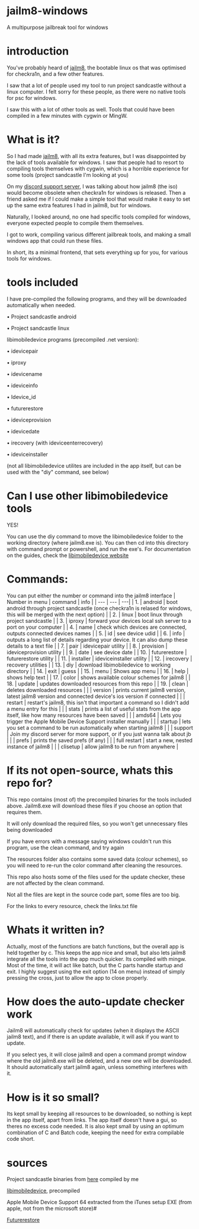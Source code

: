 # jailm8-windows
A multipurpose jailbreak tool for windows

# introduction
You've probably heard of [jailm8](https://github.com/SarKaa/jailm8), the bootable linux os that was optimised for checkra1n, and a few other features.

I saw that a lot of people used my tool to run project sandcastle without a linux computer. I felt sorry for these people, as there were no native tools for psc for windows.

I saw this with a lot of other tools as well. Tools that could have been compiled in a few minutes with cygwin or MingW.

# What is it?
So I had made [jailm8](https://github.com/SarKaa/jailm8), with all its extra features, but I was disappointed by the lack of tools available for windows. I saw that people had to resort to compiling tools themselves with cygwin, which is a horrible experience for some tools (project sandcastle I'm looking at you)

On my [discord support server](https://discord.gg/VDUFB3gpeQ), I was talking about how jailm8 (the iso) would become obsolete when checkra1n for windows is released. Then a friend asked me if I could make a simple tool that would make it easy to set up the same extra features I had in jailm8, but for windows.

Naturally, I looked around, no one had specific tools compiled for windows, everyone expected people to compile them themselves.

I got to work, compiling various different jailbreak tools, and making a small windows app that could run these files. 

In short, its a minimal frontend, that sets everything up for you, for various tools for windows.

# tools included
I have pre-compiled the following programs, and they will be downloaded automatically when needed.

• Project sandcastle android

• Project sandcastle linux

libimobiledevice programs (precompiled .net version):

  • idevicepair

  • iproxy

  • idevicename

  • ideviceinfo

  • Idevice_id

  • futurerestore

  • ideviceprovision

  • idevicedate
  
  • irecovery (with ideviceenterrecovery)
  
  • ideviceinstaller
  
 (not all libimobiledevice utilites are included in the app itself, but can be used with the "diy" command, see below)

# Can I use other libimobiledevice tools 
YES!

You can use the diy command to move the libimobiledevice folder to the working directory (where jailm8.exe is). You can then cd into this directory with command prompt or powershell, and run the exe's. For documentation on the guides, check the [libimobiledevice website](https://github.com/libimobiledevice-win32/imobiledevice-net)

# Commands:
You can put either the number or command into the jailm8 interface
| Number in menu  | command | info |
| --- | --- | ---|
| 1.  | android  | boot android through project sandcastle (once checkra1n is relased for windows, this will be merged with the next option) |
| 2. | linux  | boot linux through project sandcastle |
| 3. | iproxy | forward your devices local ssh server to a port on your computer |
| 4. | name | check which devices are connected, outputs connected devices names |
| 5. | id | see device udid |
| 6. | info | outputs a long list of details regarding your device. It can also dump these details to a text file |
| 7. | pair | idevicepair utility |
| 8. | provision | ideviceprovision utility |
| 9. | date | see device date |
| 10. | futurerestore | futurerestore utility |
| 11. | installer | ideviceinstaller utility | 
| 12. | irecovery | recovery utilities |
| 13. | diy | download libimobiledevice to working directory |
| 14. | exit | guess |
| 15. | menu | Shows app menu |
| 16. | help | shows help text |
| 17. | color | shows available colour schemes for jailm8 |
| 18. | update | updates downloaded resources from this repo |
| 19. | clean | deletes downloaded resources |
|  | version | prints current jailm8 version, latest jailm8 version and connected device's ios version if connected |
|  | restart | restart's jailm8, this isn't that important a command so I didn't add a menu entry for this |
|  | stats | prints a list of useful stats from the app itself, like how many resources have been saved |
|  | amds64 | Lets you trigger the Apple Mobile Device Support installer manually |
|  | startup | lets you set a command to be run automatically when starting jailm8 |
|  | support | Join my discord server for more support, or if you just wanna talk about jb |
|  | prefs | prints the saved prefs (if any) |
|  | full restart | start a new, nested instance of jailm8 |
|  | clisetup | allow jailm8 to be run from anywhere | 

# If its not open-source, whats this repo for?
This repo contains (most of) the precompiled binaries for the tools included above. Jailm8.exe will download these files if you choose an option that requires them.

It will only download the required files, so you won't get unnecessary files being downloaded

If you have errors with a message saying windows couldn't run this program, use the clean command, and try again

The resources folder also contains some saved data (colour schemes), so you will need to re-run the color command after cleaning the resources.

This repo also hosts some of the files used for the update checker, these are not affected by the clean command.

Not all the files are kept in the source code part, some files are too big.

For the links to every resource, check the links.txt file

# Whats it written in?
Actually, most of the functions are batch functions, but the overall app is held together by c. This keeps the app nice and small, but also lets jailm8 integrate all the tools into the app much quicker. Its compiled with mingw. Most of the time, it will act like batch, but the C parts handle startup and exit. I highly suggest using the exit option (14 on menu) instead of simply pressing the cross, just to allow the app to close properly.

# How does the auto-update checker work
Jailm8 will automatically check for updates (when it displays the ASCII jailm8 text), and if there is an update available, it will ask if you want to update.

If you select yes, it will close jailm8 and open a command prompt window where the old jailm8.exe will be deleted, and a new one will be downloaded. It should automatically start jailm8 again, unless something interferes with it.

# How is it so small?
Its kept small by keeping all resources to be downloaded, so nothing is kept in the app itself, apart from links. The app itself doesn't have a gui, so theres no excess code needed. It is also kept small by using an optimum combination of C and Batch code, keeping the need for extra compilable code short. 

# sources
Project sandcastle binaries from [here](https://github.com/corellium/projectsandcastle/tree/master/loader) compiled by me

[libimobiledevice](https://github.com/libimobiledevice-win32/imobiledevice-net), precompiled

Apple Mobile Device Support 64 extracted from the iTunes setup EXE (from apple, not from the microsoft store)#

[Futurerestore](https://github.com/opa334/futurerestore)

